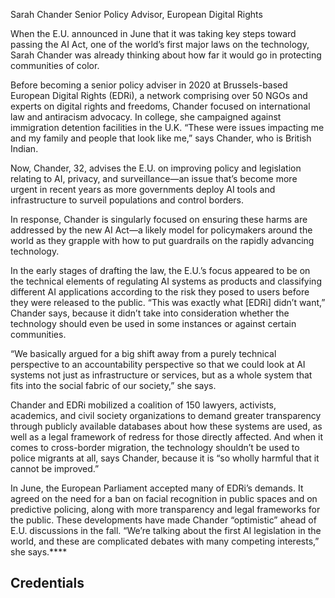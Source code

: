Sarah Chander
Senior Policy Advisor, European Digital Rights

When the E.U. announced in June that it was taking key steps toward passing the AI Act, one of the world’s first major laws on the technology, Sarah Chander was already thinking about how far it would go in protecting communities of color.

Before becoming a senior policy adviser in 2020 at Brussels-based European Digital Rights (EDRi), a network comprising over 50 NGOs and experts on digital rights and freedoms, Chander focused on international law and antiracism advocacy. In college, she campaigned against immigration detention facilities in the U.K. “These were issues impacting me and my family and people that look like me,” says Chander, who is British Indian.

Now, Chander, 32, advises the E.U. on improving policy and legislation relating to AI, privacy, and surveillance—an issue that’s become more urgent in recent years as more governments deploy AI tools and infrastructure to surveil populations and control borders.

In response, Chander is singularly focused on ensuring these harms are addressed by the new AI Act—a likely model for policymakers around the world as they grapple with how to put guardrails on the rapidly advancing technology.

In the early stages of drafting the law, the E.U.’s focus appeared to be on the technical elements of regulating AI systems as products and classifying different AI applications according to the risk they posed to users before they were released to the public. “This was exactly what [EDRi] didn’t want,” Chander says, because it didn’t take into consideration whether the technology should even be used in some instances or against certain communities.

“We basically argued for a big shift away from a purely technical perspective to an accountability perspective so that we could look at AI systems not just as infrastructure or services, but as a whole system that fits into the social fabric of our society,” she says.

Chander and EDRi mobilized a coalition of 150 lawyers, activists, academics, and civil society organizations to demand greater transparency through publicly available databases about how these systems are used, as well as a legal framework of redress for those directly affected. And when it comes to cross-border migration, the technology shouldn’t be used to police migrants at all, says Chander, because it is “so wholly harmful that it cannot be improved.”

In June, the European Parliament accepted many of EDRi’s demands. It agreed on the need for a ban on facial recognition in public spaces and on predictive policing, along with more transparency and legal frameworks for the public. These developments have made Chander “optimistic” ahead of E.U. discussions in the fall. “We’re talking about the first AI legislation in the world, and these are complicated debates with many competing interests,” she says.****

## Credentials